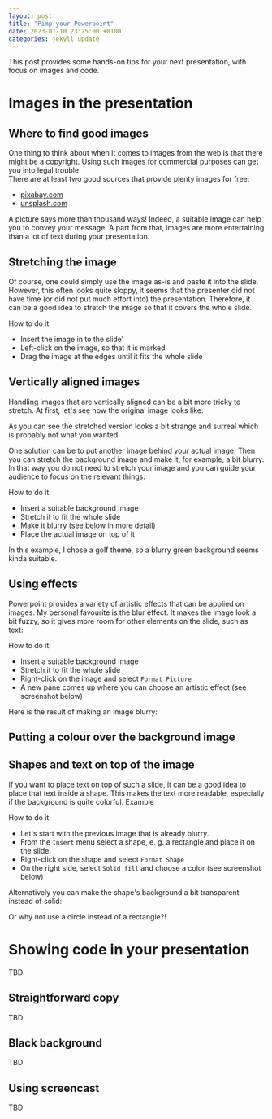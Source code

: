 ```yaml
---
layout: post
title: "Pimp your Powerpoint"
date: 2023-01-10 23:25:00 +0100
categories: jekyll update
---
```


This post provides some hands-on tips for your next presentation, with focus on images and code.

# Images in the presentation

## Where to find good images
One thing to think about when it comes to images from the web is that there might be a copyright. Using such images for commercial purposes can get you into legal trouble.<br>
There are at least two good sources that provide plenty images for free:

* [pixabay.com](www.pixabay.com)
* [unsplash.com](www.unsplash.com)

A picture says more than thousand ways! Indeed, a suitable image can help you to convey your message. A part from that, images are more entertaining than a lot of text during your presentation.

## Stretching the image
Of course, one could simply use the image as-is and paste it into the slide. However, this often looks quite sloppy, it seems that the presenter did not have time (or did not put much effort into) the presentation.
[](/assets/pimp-ppt/01-image-dump.png)
Therefore, it can be a good idea to stretch the image so that it covers the whole slide.
[](/assets/pimp-ppt/02-image-stretched.png)

How to do it:

* Insert the image in to the slide'
* Left-click on the image, so that it is marked
* Drag the image at the edges until it fits the whole slide 

## Vertically aligned images
Handling images that are vertically aligned can be a bit more tricky to stretch. At first, let's see how the original image looks like:
[](/assets/pimp-ppt/03-vertical-image-original.png)

As you can see the stretched version looks a bit strange and surreal which is probably not what you wanted.
[](/assets/pimp-ppt/04-image-vertical-stretched.png)

One solution can be to put another image behind your actual image. Then you can stretch the background image and make it, for example, a bit blurry.<br>
In that way you do not need to stretch your image and you can guide your audience to focus on the relevant things:
[](/assets/pimp-ppt/05-image-vertical-blurred-background.png)

How to do it:

* Insert a suitable background image
* Stretch it to fit the whole slide
* Make it blurry (see below in more detail)
* Place the actual image on top of it

In this example, I chose a golf theme, so a blurry green background seems kinda suitable.

## Using effects
Powerpoint provides a variety of artistic effects that can be applied on images. My personal favourite is the blur effect. It makes the image look a bit fuzzy, so it gives more room for other elements on the slide, such as text:
[](/assets/pimp-ppt/06-image-blur.png)

How to do it:

* Insert a suitable background image
* Stretch it to fit the whole slide
* Right-click on the image and select `Format Picture`
* A new pane comes up where you can choose an artistic effect (see screenshot below)

[](/assets/pimp-ppt/07-artistic-effect.png)
Here is the result of making an image blurry:
[](/assets/pimp-ppt/06-image-blur.png)

## Putting a colour over the background image

## Shapes and text on top of the image
If you want to place text on top of such a slide, it can be a good idea to place that text inside a shape. This makes the text more readable, especially if the background is quite colorful.
Example
[](/assets/pimp-ppt/08-shape-over-image-solid.png)

How to do it:

* Let's start with the previous image that is already blurry.
* From the `Insert` menu select a shape, e. g. a rectangle and place it on the slide.
* Right-click on the shape and select `Format Shape`
* On the right side, select `Solid fill` and choose a color (see screenshot below)
[](/assets/pimp-ppt/09-shape-solid-color.png)

Alternatively you can make the shape's background a bit transparent instead of solid:
[](/assets/pimp-ppt/10-shape-over-image-transparent.png)

Or why not use a circle instead of a rectangle?!
[](/assets/pimp-ppt/10-shape-over-image-circle.png)

# Showing code in your presentation
TBD
## Straightforward copy
TBD
## Black background
TBD
## Using screencast
TBD
